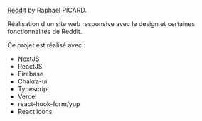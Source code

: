 [Reddit](https://www.reddit.com/) by Raphaël PICARD.

Réalisation d'un site web responsive avec le design et certaines fonctionnalités de Reddit.

Ce projet est réalisé avec :

- NextJS
- ReactJS
- Firebase
- Chakra-ui
- Typescript
- Vercel
- react-hook-form/yup
- React icons
